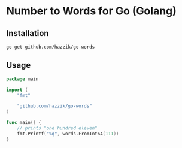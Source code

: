 # Number to Words for Go (Golang)

## Installation

```shell
go get github.com/hazzik/go-words
```

## Usage

```go
package main

import (
	"fmt"

	"github.com/hazzik/go-words"
)

func main() {
	// prints "one hundred eleven"
	fmt.Printf("%q", words.FromInt64(111))
}
```
